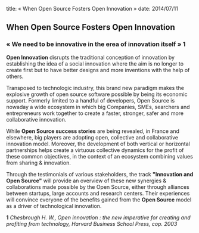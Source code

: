 title: « When Open Source Fosters Open Innovation »
date: 2014/07/11


## When Open Source Fosters Open Innovation


### « We need to be innovative in the erea of innovation itself » **1**  


**Open Innovation** disrupts the traditional conception of innovation by establishing the idea of a social innovation 
where the aim is no longer to create first but to have better designs and more inventions with the help of others.  


Transposed to technologic industry, this brand new paradigm makes the explosive growth of open source software
possible by being its economic support. Formerly limited to a handful of developers, Open Source is nowaday a wide
ecosystem in which big Companies, SMEs, searchers and entrepreneurs work together to create a faster, stronger, 
safer and more collaborative innovation.   


While **Open Source success stories** are being revealed, in France and elsewhere, big players are adopting open, 
collective and collaborative innovation model. Moreover, the development of both vertical or horizontal partnerships 
helps create a virtuous collective dynamics for the profit of these common objectives, in the context of an ecosystem 
combining values from sharing & innovation.


Through the testimonials of various stakeholders, the track **"Innovation and Open Source"** will provide an overview of
these new synergies & collaborations made possible by the Open Source, either through alliances between startups, 
large accounts and research centers. Their experiences will convince everyone of the benefits gained from 
the **Open Source** model as a driver of technological innovation.


**1** *Chesbrough H. W., Open innovation : the new imperative for creating and profiting from technology, 
Harvard Business School Press, cop. 2003*


